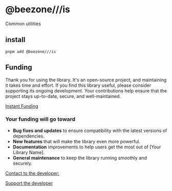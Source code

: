 # @beezone///is

Common utilities

## install

`pnpm add @beezone///is`

## Funding

Thank you for using the library. It's an open-source project, and maintaining it takes time and effort. If you find this library useful, please consider supporting its ongoing development. Your contributions help ensure that the project stays up-to-date, secure, and well-maintained.

[Instant Funding](https://cash.app/$puqlib)

### Your funding will go toward

- **Bug fixes and updates** to ensure compatibility with the latest versions of dependencies.
- **New features** that will make the library even more powerful.
- **Documentation** improvements to help users get the most out of [Your Library Name].
- **General maintenance** to keep the library running smoothly and securely.

[Contact to the developer:](mailto:robert.brightline@gmail.com?subject=InquiryFromReadme)

[Support the developer](https://cash.app/$puqlib)
